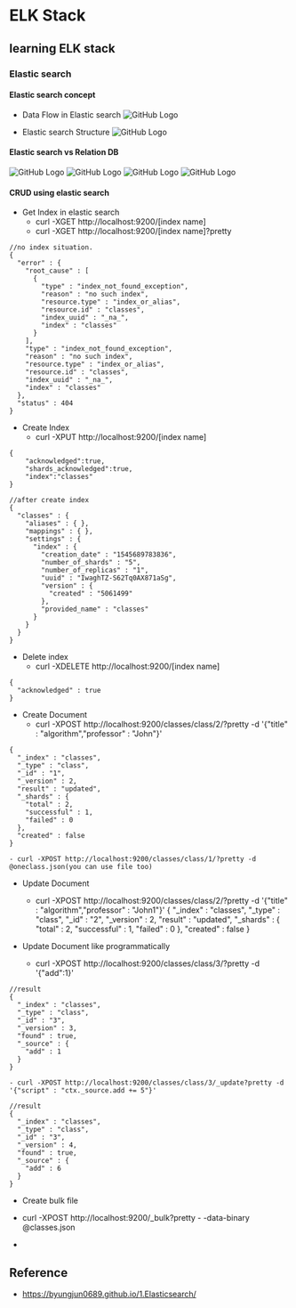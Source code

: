 # ELK Stack

## learning ELK stack

###  Elastic search 

#### Elastic search concept 

* Data Flow in Elastic search 
	![GitHub Logo](https://byungjun0689.github.io/src/201708/basic/concept/1.png)

* Elastic search Structure
	![GitHub Logo](https://byungjun0689.github.io/src/201708/basic/concept/3.png)

#### Elastic search vs Relation DB

![GitHub Logo](https://byungjun0689.github.io/src/201708/basic/concept/2.png)
![GitHub Logo](https://byungjun0689.github.io/src/201708/basic/concept/4.png)
![GitHub Logo](https://byungjun0689.github.io/src/201708/basic/concept/5.png)
![GitHub Logo](https://byungjun0689.github.io/src/201708/basic/concept/6.png)

#### CRUD using elastic search

* Get Index in elastic search
	- curl -XGET http://localhost:9200/[index name]
	- curl -XGET http://localhost:9200/[index name]?pretty 
```
//no index situation.
{
  "error" : {
    "root_cause" : [
      {
        "type" : "index_not_found_exception",
        "reason" : "no such index",
        "resource.type" : "index_or_alias",
        "resource.id" : "classes",
        "index_uuid" : "_na_",
        "index" : "classes"
      }
    ],
    "type" : "index_not_found_exception",
    "reason" : "no such index",
    "resource.type" : "index_or_alias",
    "resource.id" : "classes",
    "index_uuid" : "_na_",
    "index" : "classes"
  },
  "status" : 404
}
```
* Create Index
	- curl -XPUT http://localhost:9200/[index name]
```
{
	"acknowledged":true,
	"shards_acknowledged":true,
	"index":"classes"
}
```
```
//after create index
{
  "classes" : {
    "aliases" : { },
    "mappings" : { },
    "settings" : {
      "index" : {
        "creation_date" : "1545689783836",
        "number_of_shards" : "5",
        "number_of_replicas" : "1",
        "uuid" : "IwaghTZ-S62Tq0AX871aSg",
        "version" : {
          "created" : "5061499"
        },
        "provided_name" : "classes"
      }
    }
  }
}
```

* Delete index
	- curl -XDELETE http://localhost:9200/[index name]
```
{
  "acknowledged" : true
}
```

* Create Document
	- curl -XPOST http://localhost:9200/classes/class/2/?pretty -d '{"title" : "algorithm","professor" : "John"}'
```
{
  "_index" : "classes",
  "_type" : "class",
  "_id" : "1",
  "_version" : 2,
  "result" : "updated",
  "_shards" : {
    "total" : 2,
    "successful" : 1,
    "failed" : 0
  },
  "created" : false
}
```

	- curl -XPOST http://localhost:9200/classes/class/1/?pretty -d @oneclass.json(you can use file too)

* Update Document
	- curl -XPOST http://localhost:9200/classes/class/2/?pretty -d '{"title" : "algorithm","professor" : "John1"}'
{
  "_index" : "classes",
  "_type" : "class",
  "_id" : "2",
  "_version" : 2,
  "result" : "updated",
  "_shards" : {
    "total" : 2,
    "successful" : 1,
    "failed" : 0
  },
  "created" : false
}

* Update Document like programmatically

	- curl -XPOST http://localhost:9200/classes/class/3/?pretty -d '{"add":1}'
```
//result
{
  "_index" : "classes",
  "_type" : "class",
  "_id" : "3",
  "_version" : 3,
  "found" : true,
  "_source" : {
    "add" : 1
  }
}
```
	- curl -XPOST http://localhost:9200/classes/class/3/_update?pretty -d '{"script" : "ctx._source.add += 5"}'
```
//result
{
  "_index" : "classes",
  "_type" : "class",
  "_id" : "3",
  "_version" : 4,
  "found" : true,
  "_source" : {
    "add" : 6
  }
}
```

* Create bulk file
- curl -XPOST http://localhost:9200/_bulk?pretty - -data-binary @classes.json

* 


## Reference
- https://byungjun0689.github.io/1.Elasticsearch/



